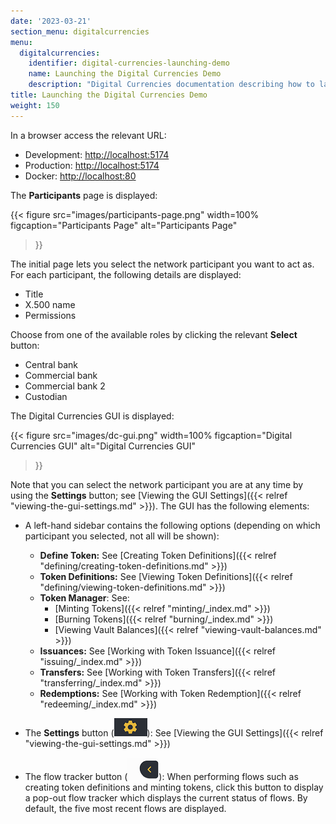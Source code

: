 ```yaml
---
date: '2023-03-21'
section_menu: digitalcurrencies
menu:
  digitalcurrencies:
    identifier: digital-currencies-launching-demo
    name: Launching the Digital Currencies Demo
    description: "Digital Currencies documentation describing how to launch the Digital Currencies demo"
title: Launching the Digital Currencies Demo
weight: 150
---
```


In a browser access the relevant URL:

* Development: [http://localhost:5174](http://localhost:5174)
* Production: [http://localhost:5174](http://localhost:4173)
* Docker: [http://localhost:80](http://localhost:80)

The **Participants** page is displayed:

{{< 
      figure
	  src="images/participants-page.png"
      width=100%
	  figcaption="Participants Page"
	  alt="Participants Page"
>}}

The initial page lets you select the network participant you want to act as. For each participant, the following details are displayed:

* Title
* X.500 name
* Permissions

Choose from one of the available roles by clicking the relevant **Select** button:

* Central bank
* Commercial bank
* Commercial bank 2
* Custodian

The Digital Currencies GUI is displayed:

{{< 
      figure
	  src="images/dc-gui.png"
      width=100%
	  figcaption="Digital Currencies GUI"
	  alt="Digital Currencies GUI"
>}}

Note that you can select the network participant you are at any time by using the **Settings** button; see [Viewing the GUI Settings]({{< relref "viewing-the-gui-settings.md" >}}).
The GUI has the following elements:

* A left-hand sidebar contains the following options (depending on which participant you selected, not all will be shown):
  * **Define Token:** See [Creating Token Definitions]({{< relref "defining/creating-token-definitions.md" >}})
  * **Token Definitions:** See [Viewing Token Definitions]({{< relref "defining/viewing-token-definitions.md" >}})
  * **Token Manager**: See:
    * [Minting Tokens]({{< relref "minting/_index.md" >}})
    * [Burning Tokens]({{< relref "burning/_index.md" >}})
    * [Viewing Vault Balances]({{< relref "viewing-vault-balances.md" >}})
  * **Issuances:** See [Working with Token Issuance]({{< relref "issuing/_index.md"  >}})
  * **Transfers:** See [Working with Token Transfers]({{< relref "transferring/_index.md" >}})
  * **Redemptions:** See [Working with Token Redemption]({{< relref "redeeming/_index.md" >}})
    
* The **Settings** button (![](images/setting-buttons.png)): See [Viewing the GUI Settings]({{< relref "viewing-the-gui-settings.md" >}}) 
* The flow tracker button (![](images/flow-drawer-button.png)): When performing flows such as creating token definitions and minting tokens, click this button to display a pop-out flow tracker which displays the current status of flows. By default, the five most recent flows are displayed.
  

